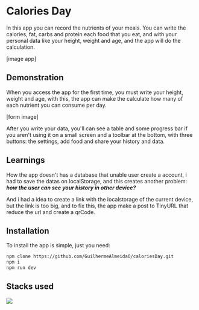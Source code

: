 # Calories Day

In this app you can record the nutrients of your meals. You can write the calories, fat, carbs and protein each food that you eat, and with your personal data like your height, weight and age, and the app will do the calculation.

[image app]

## Demonstration

When you access the app for the first time, you must write your height, weight and age, with this, the app can make the calculate how many of each nutrient you can consume per day.

[form image]

After you write your data, you'll can see a table and some progress bar if you aren't using it on a small screen and a toolbar at the bottom, with three buttons: the settings, add food and share your history and data.

## Learnings

How the app doesn't has a database that unable user create a account, i had to save the datas on localStorage, and this creates another problem: **_how the user can see your history in other device?_**

And i had a idea to create a link with the localstorage of the current device, but the link is too big, and to fix this, the app make a post to TinyURL that reduce the url and create a qrCode.

## Installation

To install the app is simple, just you need:

```bash
npm clone https://github.com/GuilhermeAlmeidaO/caloriesDay.git
npm i
npm run dev
```

## Stacks used

![](https://skillicons.dev/icons?i=next,tailwind,npm,vercel,ts)
